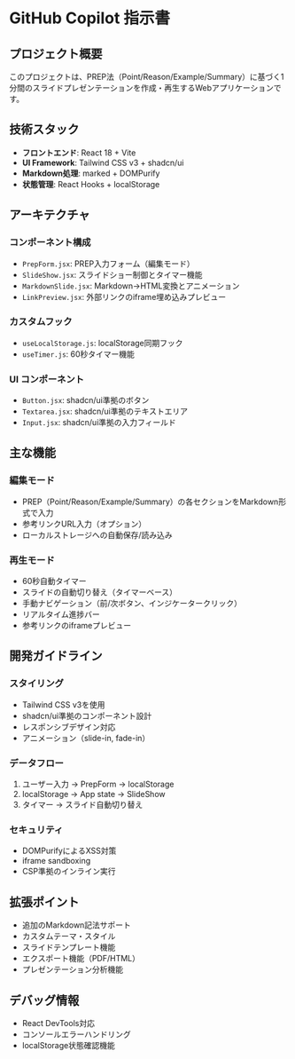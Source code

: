# GitHub Copilot 指示書

## プロジェクト概要
このプロジェクトは、PREP法（Point/Reason/Example/Summary）に基づく1分間のスライドプレゼンテーションを作成・再生するWebアプリケーションです。

## 技術スタック
- **フロントエンド**: React 18 + Vite
- **UI Framework**: Tailwind CSS v3 + shadcn/ui
- **Markdown処理**: marked + DOMPurify
- **状態管理**: React Hooks + localStorage

## アーキテクチャ

### コンポーネント構成
- `PrepForm.jsx`: PREP入力フォーム（編集モード）
- `SlideShow.jsx`: スライドショー制御とタイマー機能
- `MarkdownSlide.jsx`: Markdown→HTML変換とアニメーション
- `LinkPreview.jsx`: 外部リンクのiframe埋め込みプレビュー

### カスタムフック
- `useLocalStorage.js`: localStorage同期フック
- `useTimer.js`: 60秒タイマー機能

### UI コンポーネント
- `Button.jsx`: shadcn/ui準拠のボタン
- `Textarea.jsx`: shadcn/ui準拠のテキストエリア
- `Input.jsx`: shadcn/ui準拠の入力フィールド

## 主な機能

### 編集モード
- PREP（Point/Reason/Example/Summary）の各セクションをMarkdown形式で入力
- 参考リンクURL入力（オプション）
- ローカルストレージへの自動保存/読み込み

### 再生モード
- 60秒自動タイマー
- スライドの自動切り替え（タイマーベース）
- 手動ナビゲーション（前/次ボタン、インジケータークリック）
- リアルタイム進捗バー
- 参考リンクのiframeプレビュー

## 開発ガイドライン

### スタイリング
- Tailwind CSS v3を使用
- shadcn/ui準拠のコンポーネント設計
- レスポンシブデザイン対応
- アニメーション（slide-in, fade-in）

### データフロー
1. ユーザー入力 → PrepForm → localStorage
2. localStorage → App state → SlideShow
3. タイマー → スライド自動切り替え

### セキュリティ
- DOMPurifyによるXSS対策
- iframe sandboxing
- CSP準拠のインライン実行

## 拡張ポイント
- 追加のMarkdown記法サポート
- カスタムテーマ・スタイル
- スライドテンプレート機能
- エクスポート機能（PDF/HTML）
- プレゼンテーション分析機能

## デバッグ情報
- React DevTools対応
- コンソールエラーハンドリング
- localStorage状態確認機能
